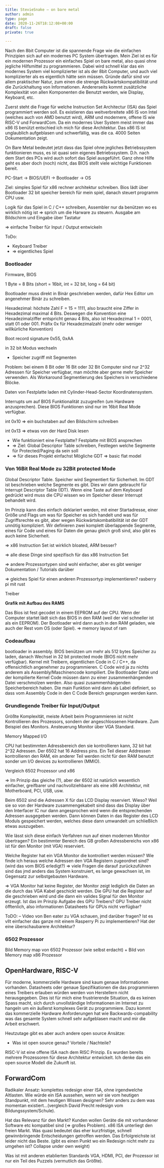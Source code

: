 ```yaml
---
title: StevieSnake – on bare metal
author: admin
type: page
date: 2020-11-26T18:12:08+00:00
draft: false
private: true

---
```

Nach den 8bit Computer ist die spannende Frage wie die einfachen Prinzipien sich auf ein modernes PC System übertragen. Mein Ziel ist es für ein modernen Prozessor ein einfaches Spiel on bare metal, also quasi ohne jegliche Hilfsmittel zu programmieren. Dabei wird schnell klar das ein modernes System viel komplizierter ist als der 8bit Computer, und auch viel komplizierter als es eigentlich hätte sein müssen. Gründe dafür sind vor allem praktischer Natur, zum einen die strenge Rückwärtskompatibilität und die Zurückhaltung von Informationen. Andererseits kommt zusätzliche Komplexität von allen Komponenten die Benutzt werden, wie Display, Keyboard, etc. 

Zuerst steht die Frage für welche Instruction Set Architectur (ISA) das Spiel programmiert werden soll. Es existieren das weitverbreitete x86 IS von Intel (welches auch von AMD benutzt wird), ARM und modernere, offene IS wie RISC-V und ForwardCom. Da ein modernes User System meist immer das x86 IS benützt entschied ich mich für diese Architektur. Das x86 IS ist unglaublich aufgeblasen und schwerfällig, was die ca. 4000 Seiten Dokumentation zeigt. 

On Bare Metal bedeutet jetzt dass das Spiel ohne jegliches Betriebssystem funktionieren muss, es ist quasi sein eigenes Betriebssystem. D.h. nach dem Start des PCs wird auch sofort das Spiel ausgeführt. Ganz ohne Hilfe geht es aber doch (noch) nicht, das BIOS stellt viele wichtige Funktionen bereit. 

PC-Start -> BIOS/UEFI -> Bootloader -> OS

Ziel: simples Spiel für x86 rechner architektur schreiben. Bios lädt über Bootloader 32 bit speicher bereich für mein spiel, danach steuert programm CPU usw. 

Logik für das Spiel in C / C++ schreiben, Assembler nur da benützen wo es wirklich nötig ist => sprich um die Harware zu steuern. Ausgabe am Bildschirm und Eingabe über Tastatur

=> einfache Treiber für Input / Output entwickeln

ToDo:

  * Keyboard Treiber
  * => eigentliches Spiel

### Bootloader

Firmware, BIOS

1 Byte = 8 Bits (short = 16bit, int = 32 bit, long = 64 bit)

Bootloader muss direkt in Binär geschrieben werden, dafür Hex Editor um angenehmer Binär zu schreiben.

Hexadezimal: höchste Zahl F = 15 = 1111, also braucht eine Ziffer in Hexadezimal maximal 4 Bits. Deswegen die Konvention eine Hexadezimalziffer entspricht genau 4 Bits, also ist Hexadezimal 1 = 0001, statt 01 oder 001. Präfix 0x für Hexadezimalzahl (mehr oder weniger willkürliche Konvention) 

Boot record signature 0x55, 0xAA

in 32 bit Modus wechseln

  * Speicher zugriff mit Segmenten

Problem: bei einem 8 Bit oder 16 Bit oder 32 Bit Computer sind nur 2^32 Adressen für Speicher verfügbar, man möchte aber gerne mehr Speicher verwenden. Als Workaround Segmentierung des Speichers in verschiedene Blöcke. 

Daten von Festplatte laden mit Cylinder-Head-Sector Koordinatensystem.

Interrupts um auf BIOS Funktionalität zuzugreifen (um Hardware anzusprechen). Diese BIOS Funktionen sind nur im 16bit Real Mode verfügbar. 

int 0x10 => ein buchstaben auf den Bildschirm schreiben

int 0x13 => etwas von der Hard Disk lesen

  * Wie funktioniert eine Festplatte? Festplatte mit BIOS ansprechen
  * => Ziel: Global Descriptor Table schreiben, Festlegen welche Segmente für Protected/Paging da sein soll
  * => für dieses Projekt einfachst Mögliche GDT => basic flat model

### Von 16Bit Real Mode zu 32Bit protected Mode

Global Descriptor Table. Speicher wird Segmentiert für Sicherheit. Im GDT ist beschrieben welche Segmente es gibt. Dies wir dann gebraucht für Interrupt Descriptor Table (IDT). Wenn eine Taste auf dem Keyboard gedrückt wird muss die CPU wissen wo im Speicher dieser Interrupt behandelt wird. 

Im Prinzip kann dies einfach deklariert werden, mit einer Startadresse, einer Größe und Flags um was für Speicher es sich handelt und was für Zugriffsrechte es gibt, aber wegen Rückwärtskombatibilität ist der GDT unnötig kompliziert. Wir definieren zwei komplett überlappende Segmente, eines für Code und eines für Daten die genau gleich groß sind, also gibt es auch keine Sicherheit. 

=> x86 Instruction Set ist wirklich bloated, ARM besser?

=> alle diese Dinge sind spezifisch für das x86 Instruction Set 

=> andere Prozessortypen sind wohl einfacher, aber es gibt weniger Dokumentation / Tutorials darüber

=> gleiches Spiel für einen anderen Prozessortyp implementieren? rasberry pi mit rust

Treiber

**Grafik mit Aufbau des RAMS**

Das Bios ist fest gecodet in einem EEPROM auf der CPU. Wenn der Computer startet lädt sich das BIOS in den RAM (weil der viel schneller ist als ein EEPROM). Der Bootloader wird dann auch in den RAM geladen, wie auch der Rest vom OS (oder Spiel). => memory layout of ram

### Codeaufbau

bootloader in assembly. BIOS benützen um mehr als 512 bytes Speicher zu laden, danach Wechsel in 32 bit protected mode (BIOS nicht mehr verfügbar). Kernel mit Treibern, eigentlichen Code in C / C++, da offensichtlich angenehmer zu programmieren. C Code wird ja zu nichts anderem als Assembly/Maschinencode kompiliert. Die Bootloader Datei und der kompilierte Kernel Code müssen dann zu einer zusammenhängenden Datei verschmolzen werden. Also quasi zusammenhängenden Speicherbereich haben. Die main Funktion wird dann als Label definiert, so dass vom Assembly Code in den C Code Bereich gesprungen werden kann. 

### Grundlegende Treiber für Input/Output

Größte Komplexität, meiste Arbeit beim Programmieren ist nicht Kontrollieren des Prozessors, sondern der angeschlossenen Hardware. Zum Beispiel des Monitors. Ansteuerung Monitor über VGA Standard. 

Memory Mapped I/O

CPU hat bestimmten Adressbereich den sie kontrollieren kann, 32 bit hat 2^32 Adressen. Der 6502 hat 16 Address pins. Ein Teil dieser Addressen kontrollieren den RAM, ein anderer Teil werden nicht für den RAM benutzt sonder um I/O devices zu kontrollieren (MMIO). 

Vergleich 6502 Prozessor und x86

=> Im Prinzip das gleiche (?), aber der 6502 ist natürlich wesentlich einfacher, greifbarer und nachvollziehbarer als eine x86 Architektur, mit Motherboard, PCI, USB, usw. 

Beim 6502 sind die Adressen X für das LCD Display reserviert. Wieso? Weil sie so von der Hardware zusammengekabelt sind dass das Display über den Interfacer IC nur dann angesprochen wird wenn die entsprechenden Adressen ausgegeben werden. Dann können Daten in das Register des LCD Moduls gespeichert werden, welches diese dann umwandelt um schließlich etwas auszugeben. 

Wie lässt sich diese einfach Verfahren nun auf einen modernen Monitor übertragen? Ein bestimmter Bereich des GB großen Adressbereichs von x86 ist für den Monitor (mit VGA) reserviert. 

Welche Register hat ein VGA Monitor die kontrolliert werden müssen? Wie finde ich heraus welche Adressen den VGA Registern zugeordnet sind? (wird das vom BIOS erledigt?) => viele Fragen die darauf zurückzuführen sind das jmd anders das System konstruiert, es lange gewachsen ist, im Gegensatz zur selbstgebauten Hardware. 

=> VGA Monitor hat keine Register, der Monitor zeigt lediglich die Daten an die durch das VGA Kabel geschickt werden. Die GPU hat die Register auf die geschrieben wird und die dann ein valides Signal für den Monitor erzeugt. Ist das im Prinzip Aufgabe des GPU Treibers? GPU Treiber nicht öfftenlich, also informationen Datasheets für GPUs nicht verfügbar?

ToDO: &#8211; Video von Ben eater zu VGA schauen, jmd darüber fragen? Ist es vllt einfacher das ganze mit einem Rasperry Pi zu implementieren? Hat der eine überschaubarere Architektur?

### 6502 Prozessor

Bild Memory map von 6502 Prozessor (wie selbst erdacht) + Bild von Memory map x86 Prozessor

## OpenHardware, RISC-V

Für moderne, kommerzielle Hardware sind kaum genaue Informationen vorhanden. Datasheets oder genaue Spezifikationen die das programmieren eines Treibers erlauben würden werden von Herstellern nicht herausgegeben. Dies ist für mich eine frustrierende Situation, da es keinen Spass macht, sich durch unvollständige Informationen im Internet zu hangeln um ein äußerst komplexes Gerät zu programmiere. Dazu kommt das kommerzielle Hardware Anforderungen hat wie Backwards-compability was das gesamte System schnell sehr aufgeblasen macht und mir die Arbeit erschwert. 

Heutzutage gibt es aber auch andere open source Ansätze:

  * Was ist open source genau? Vorteile / Nachteile?

RISC-V ist eine offene ISA nach dem RISC Prinzip. Es wurden bereits mehrere Prozessoren für diese Architektur entwickelt. Ich denke das ein open source Modell die Zukunft ist. 

## ForwardCom

Radikaler Ansatz: komplettes redesign einer ISA, ohne irgendwelche Altlasten. Wie würde ein ISA aussehen, wenn wir sie vom heutigen Standpunkt, mit dem heutigen Wissen designen? Sehr anders zu dem was momentan existiert&#8230;(vergleich David Precht redesign vom Bildungssystem/Schule).

Hat das Relevanz für den Markt? Kunden wollen Geräte die mit vorhandener Software etc kompatibel sind (=> großes Problem). x86 ISA unterliegt den freien Markt. Was quasi bedeutet das eher kurzfristige, schnell gewinnbringende Entscheidungen getroffen werden. Das Erfolgreichste ist leider nicht das Beste. (gibt es einen Punkt wo ein Redesign nicht mehr zu umgehen ist? Collapse under own weight)

Was ist mit anderen etablierten Standards VGA, HDMI, PCI, der Prozessor ist nur ein Teil des Puzzels (vermutlich das Größte).